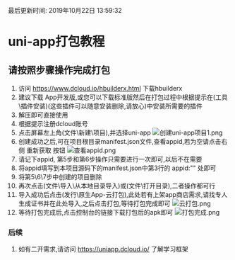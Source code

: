 最后更新时间: 2019年10月22日 13:59:32

# uni-app打包教程

## 请按照步骤操作完成打包
1. 访问  https://www.dcloud.io/hbuilderx.html 下载hbuilderx
2. 建议下载 App开发版,或您可以下载标准版然后在打包过程中根据提示在(工具\插件安装)(这些插件可以随意安装删除,请放心)中安装所需要的插件
3. 解压即可直接使用
4. 根据提示注册dcloud账号
5. 点击屏幕左上角(文件\新建\项目),并选择uni-app
![创建uni-app项目1.png][1]
6. 创建成功之后,可在项目根目录manifest.json文件,查看appid,若为空请点击右侧 重新获取 按钮
![查看appid.png][2]
7. 请记下appid, 第5步和第6步操作只需要进行一次即可,以后不在需要
8. 将appid填写到本项目源码下的manifest.json中第3行的 appid:"" 处即可
9. 将第5\6\7步中创建的项目删除
10. 再次点击(文件\导入\从本地目录导入)或(文件\打开目录),二者操作都可行
11. 导入成功后点击(发行\原生App-云打包),此处若有上架app商店需求,请找专人生成证书并在此处导入,之后点击打包,等待打包完成即可
![云打包.png][3]
12. 等待打包完成后,点击控制台的链接下载打包后的apk即可
![打包完成.png][4]
### 后续
1. 如有二开需求,请访问 https://uniapp.dcloud.io/ 了解学习框架


[1]: /static/img/uni-app打包教程/3560462644.png
[2]: /static/img/uni-app打包教程/4228333237.png
[3]: /static/img/uni-app打包教程/1232654054.png
[4]: /static/img/uni-app打包教程/1851187033.png